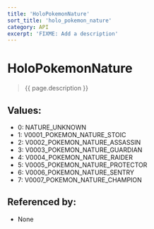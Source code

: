 ```yaml
---
title: 'HoloPokemonNature'
sort_title: 'holo_pokemon_nature'
category: API
excerpt: 'FIXME: Add a description'
---
```


[comment]: <> (THIS PART IS GENERATED - AKA DON'T EDIT THIS PART MANUALLY)

# HoloPokemonNature

> {{ page.description }}

## Values:

- 0: NATURE_UNKNOWN
- 1: V0001_POKEMON_NATURE_STOIC
- 2: V0002_POKEMON_NATURE_ASSASSIN
- 3: V0003_POKEMON_NATURE_GUARDIAN
- 4: V0004_POKEMON_NATURE_RAIDER
- 5: V0005_POKEMON_NATURE_PROTECTOR
- 6: V0006_POKEMON_NATURE_SENTRY
- 7: V0007_POKEMON_NATURE_CHAMPION

## Referenced by:

- None

[comment]: <> (YOU CAN EDIT AFTER THIS)

